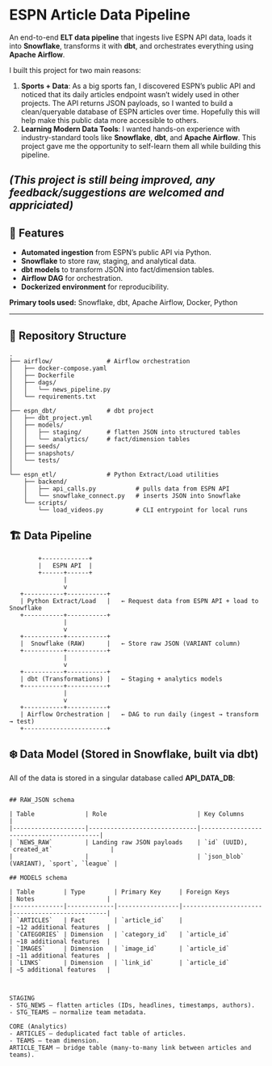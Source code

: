 # ESPN Article Data Pipeline

An end-to-end **ELT data pipeline** that ingests live ESPN API data, loads it into **Snowflake**, transforms it with **dbt**, and orchestrates everything using **Apache Airflow**.

I built this project for two main reasons:
1. **Sports + Data**: As a big sports fan, I discovered ESPN’s public API and noticed that its daily articles endpoint wasn’t widely used in other projects. The API returns JSON payloads, so I wanted to build a clean/queryable database of ESPN articles over time. Hopefully this will help make this public data more accessible to others.
2. **Learning Modern Data Tools**: I wanted hands-on experience with industry-standard tools like **Snowflake**, **dbt**, and **Apache Airflow**. This project gave me the opportunity to self-learn them all while building this pipeline.

***(This project is still being improved, any feedback/suggestions are welcomed and appriciated)***
---

## 🚀 Features
- **Automated ingestion** from ESPN’s public API via Python.
- **Snowflake** to store raw, staging, and analytical data.
- **dbt models** to transform JSON into fact/dimension tables.
- **Airflow DAG** for orchestration.
- **Dockerized environment** for reproducibility.

**Primary tools used:** Snowflake, dbt, Apache Airflow, Docker, Python

---

## 📂 Repository Structure
```text
.
├── airflow/               # Airflow orchestration
│   ├── docker-compose.yaml
│   ├── Dockerfile
│   ├── dags/
│   │   └── news_pipeline.py
│   └── requirements.txt
│
├── espn_dbt/              # dbt project
│   ├── dbt_project.yml
│   ├── models/
│   │   ├── staging/       # flatten JSON into structured tables
│   │   └── analytics/     # fact/dimension tables
│   ├── seeds/
│   ├── snapshots/
│   └── tests/
│
└── espn_etl/              # Python Extract/Load utilities
    ├── backend/
    │   ├── api_calls.py           # pulls data from ESPN API
    │   └── snowflake_connect.py   # inserts JSON into Snowflake
    └── scripts/
        └── load_videos.py         # CLI entrypoint for local runs

```
## 🏗 Data Pipeline
```
        +-------------+
        |   ESPN API  |
        +------+------+
               |
               v
   +-----------+-----------+
   | Python Extract/Load   |   ← Request data from ESPN API + load to Snowflake
   +-----------+-----------+
               |
               v
   +-----------+-----------+
   |  Snowflake (RAW)      |   ← Store raw JSON (VARIANT column)
   +-----------+-----------+
               |
               v
   +-----------+-----------+
   | dbt (Transformations) |   ← Staging + analytics models
   +-----------+-----------+
               |
               v
   +-----------+-----------+
   | Airflow Orchestration |   ← DAG to run daily (ingest → transform → test)
   +-----------------------+
```

## ❄️ Data Model (Stored in Snowflake, built via dbt)
All of the data is stored in a singular database called **API_DATA_DB**:
```

## RAW_JSON schema

| Table              | Role                         | Key Columns                              |
|--------------------|------------------------------|------------------------------------------|
| `NEWS_RAW`         | Landing raw JSON payloads    | `id` (UUID), `created_at`                |
|                    |                              | `json_blob` (VARIANT), `sport`, `league` |

## MODELS schema

| Table        | Type        | Primary Key     | Foreign Keys         | Notes                    |
|--------------|-------------|-----------------|----------------------|--------------------------|
| `ARTICLES`   | Fact        | `article_id`    |                      | ~12 additional features  |
| `CATEGORIES` | Dimension   | `category_id`   | `article_id`         | ~18 additional features  |
| `IMAGES`     | Dimension   | `image_id`      | `article_id`         | ~11 additional features  |
| `LINKS`      | Dimension   | `link_id`       | `article_id`         | ~5 additional features   |


  
STAGING
- STG_NEWS — flatten articles (IDs, headlines, timestamps, authors).
- STG_TEAMS — normalize team metadata.
  
CORE (Analytics)
- ARTICLES — deduplicated fact table of articles.
- TEAMS — team dimension.
ARTICLE_TEAM — bridge table (many-to-many link between articles and teams).

